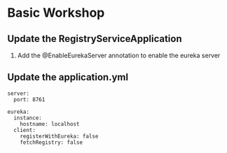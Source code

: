 # Basic Workshop 

## Update the RegistryServiceApplication

1. Add the @EnableEurekaServer annotation to enable the eureka server
    

## Update the application.yml

    server:
      port: 8761

    eureka:
      instance:
        hostname: localhost
      client:
        registerWithEureka: false
        fetchRegistry: false

